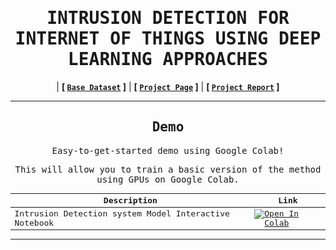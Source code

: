 <div align="center">

<samp>
     
# INTRUSION DETECTION FOR INTERNET OF THINGS USING DEEP LEARNING APPROACHES 

</samp>

| **[ [```Base Dataset```](<https://cloudstor.aarnet.edu.au/plus/s/ds5zW91vdgjEj9i?path=%2F>) ]** | **[ [```Project Page```](<https://github.com/KiranKumar4225/Dissertation>) ]** | **[ [```Project Report```](<Report.pdf>) ]** 


<samp>
 
---


## Demo
     
<samp>  
     
Easy-to-get-started demo using Google Colab!

</samp> 
      
This will allow you to train a basic version of the method using 
GPUs on Google Colab. 

<div align = "center">
     

| Description      | Link |
| ----------- | ----------- |
| Intrusion Detection system Model Interactive Notebook | [![Open In Colab](https://colab.research.google.com/assets/colab-badge.svg)](https://colab.research.google.com/drive/1q6Tii74E-h3tPRI3Vim2hxkUq-SZpIWW)|   
    
</div>
     
---

<samp>
